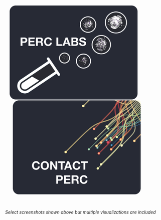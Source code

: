<p align="center">
<img src="img/perc labs logo.png" height="300" alt="perc labs logo" />&nbsp;&nbsp;&nbsp;&nbsp;&nbsp;
<img src="img/perc contact logo.png" height="300" alt="perc contact logo" />
</p>
<br>
<p align="right">
<i>Select screenshots shown above but multiple visualizations are included</i>
</p>
